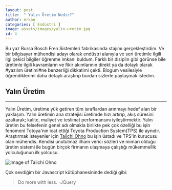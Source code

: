 ```yaml
---
layout: post
title:  " Yalın Üretim Nedir?"
author: erkan
categories: [ Endüstri ]
image: assets/images/yalin-uretim.jpg
id: 4
---
```

Bu yaz Bursa Bosch Fren Sistemleri fabrikasında stajımı gerçekleştirdim. Ve bir bilgisayar mühendisi adayı olarak endüstri alanıyla ve seri üretimle ilgili ilgi çekici bilgiler öğrenme imkanı buldum. Farklı bir disiplin gibi görünse bile üretimle ilgili kavramların ve fikir akımlarının direkt ya da dolaylı olarak #yazılım üretimi#ne benzerliği dikkatimi çekti. Blogum vesilesiyle öğrendiklerimi daha detaylı araştırıp burdan sizlerle paylaşmak istedim. 

## Yalın Üretim
-----
Yalın Üretim, üretime yük getiren tüm israflardan arınmayı hedef alan bir yaklaşım. Yalın üretimin ana stratejisi üretimde hızı artırıp, 
akış süresini azaltarak; kalite, maliyet ve teslimat performansını iyileştirmektir. Yalın üretim bu felsefenin genel adı olmakla birlikte pek çok özelliği bu işin fenomeni Totoya'nın icat ettiği Toyota Production System(TPS) ile aynıdır. Araştırmak isteyenler için [Taiichi Ohno][taiichiohno] bu işin üstadı ve TPS'in kurucusu olan mühendis. Kendisi unutulmaz ilham verici sözleri ve mimarı olduğu üretim sistemi ile bugün birçok firmanın ulaşmaya çalıştığı mükemmellik yolculuğunun ilk yolcusu.

![Image of Taiichi Ohno](https://user-images.githubusercontent.com/9788440/28749129-8a156504-74c6-11e7-9a0f-b42761b2e22f.jpg)

Çok sevdiğim bir Javascript kütüphanesininde dediği gibi:
> Do more with less. -JQuery


[taiichiohno]:https://www.yalindanisman.com/2012/06/21/taiichi-ohno/
